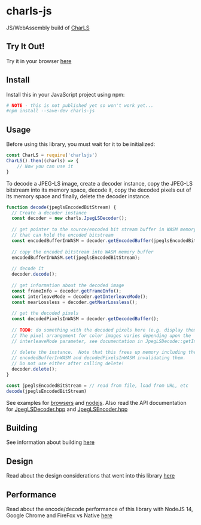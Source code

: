 # charls-js
JS/WebAssembly build of [CharLS](https://github.com/team-charls/charls)

## Try It Out!

Try it in your browser [here](https://chafey.github.io/charls-js/test/browser/index.html)

## Install

Install this in your JavaScript project using npm:

```bash
# NOTE - this is not published yet so won't work yet...
#npm install --save-dev charls-js 
```

## Usage

Before using this library, you must wait for it to be initialized:

``` javascript
const CharLS = require('charlsjs')
CharLS().then((charls) => {
    // Now you can use it
}
```

To decode a JPEG-LS image, create a decoder instance, copy the JPEG-LS bitstream
into its memory space, decode it, copy the decoded pixels out of its memory
space and finally, delete the decoder instance.

```javascript
function decode(jpeglsEncodedBitStream) {
  // Create a decoder instance
  const decoder = new charls.JpegLSDecoder();
  
  // get pointer to the source/encoded bit stream buffer in WASM memory
  // that can hold the encoded bitstream
  const encodedBufferInWASM = decoder.getEncodedBuffer(jpeglsEncodedBitStream.length);
  
  // copy the encoded bitstream into WASM memory buffer
  encodedBufferInWASM.set(jpeglsEncodedBitStream);
  
  // decode it
  decoder.decode();
  
  // get information about the decoded image
  const frameInfo = decoder.getFrameInfo();
  const interleaveMode = decoder.getInterleaveMode();
  const nearLossless = decoder.getNearLossless();
  
  // get the decoded pixels
  const decodedPixelsInWASM = decoder.getDecodedBuffer();
  
  // TODO: do something with the decoded pixels here (e.g. display them)
  // The pixel arrangement for color images varies depending upon the
  // interleaveMode parameter, see documentation in JpegLSDecode::getInterleaveMode()
  
  // delete the instance.  Note that this frees up memory including the
  // encodedBufferInWASM and decodedPixelsInWASM invalidating them. 
  // Do not use either after calling delete!
  decoder.delete();
}

const jpeglsEncodedBitStream = // read from file, load from URL, etc
decode(jpeglsEncodedBitStream)
```

See examples for [browsers](test/browser/index.html) and [nodejs](test/node/index.js).
Also read the API documentation for [JpegLSDecoder.hpp](src/JpegLSDecoder.hpp) and
[JpegLSEncoder.hpp](src/JpegLSEncoder.hpp)

## Building

See information about building [here](BUILDING.md)

## Design

Read about the design considerations that went into this library [here](DESIGN.md)

## Performance

Read about the encode/decode performance of this library with NodeJS 14,
Google Chrome and FireFox vs Native [here](PERFORMANCE.md)